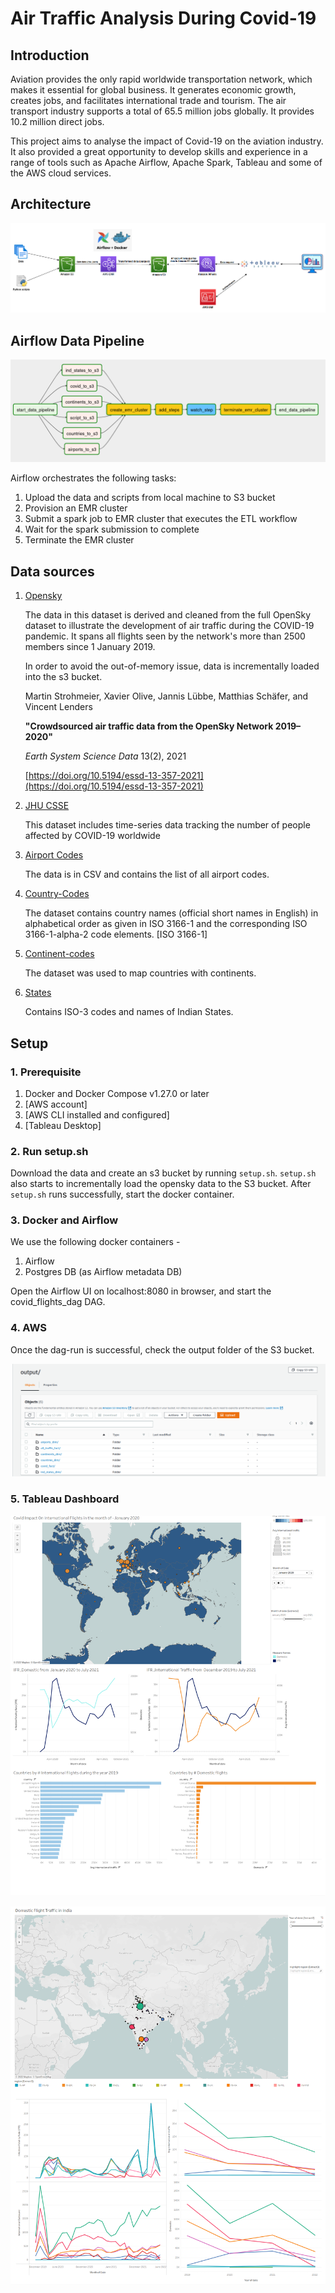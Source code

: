 # Air Traffic Analysis During Covid-19 

## Introduction
Aviation provides the only rapid worldwide transportation network, which makes it essential for global business. It generates economic growth, creates jobs, and facilitates international trade and tourism. The air transport industry supports a total of 65.5 million jobs globally. It provides 10.2 million direct jobs.

This project aims to analyse the impact of Covid-19 on the aviation industry. It also provided a great opportunity to develop skills and experience in a range of tools such as Apache Airflow, Apache Spark, Tableau and some of the AWS cloud services.

## Architecture

<p align="left">
    <img src="https://github.com/Adnan18Ansari/air-traffic-Analysis/blob/main/images/Final-architecture.png">
</p>

## Airflow Data Pipeline
<p align="left">
    <img src="https://github.com/Adnan18Ansari/air-traffic-Analysis/blob/main/images/Airflow_graph_view.png">
</p>

Airflow orchestrates the following tasks:

1. Upload the data and scripts from local machine to S3 bucket
2. Provision an EMR cluster
3. Submit a spark job to EMR cluster that executes the ETL workflow
4. Wait for the spark submission to complete
5. Terminate the EMR cluster


## Data sources


1. [Opensky](https://zenodo.org/record/6603766)

    The data in this dataset is derived and cleaned from the full OpenSky dataset to illustrate the development of air traffic during the COVID-19 pandemic. It spans all flights seen by the network's more than 2500 members since 1 January 2019.

    In order to avoid the out-of-memory issue, data is incrementally loaded into the s3 bucket.

    Martin Strohmeier, Xavier Olive, Jannis Lübbe, Matthias Schäfer, and Vincent Lenders

    **"Crowdsourced air traffic data from the OpenSky Network 2019–2020"**

    *Earth System Science Data* 13(2), 2021

    [https://doi.org/10.5194/essd-13-357-2021](https://doi.org/10.5194/essd-13-357-2021)

2. [JHU CSSE](https://github.com/CSSEGISandData/COVID-19)

    This dataset includes time-series data tracking the number of people affected by COVID-19 worldwide

3. [Airport Codes](https://datahub.io/core/airport-codes)

    The data is in CSV and contains the list of all airport codes.

4. [Country-Codes](https://datahub.io/core/country-list)

    The dataset contains country names (official short names in English) in alphabetical order as given in ISO 3166-1 and the corresponding ISO 3166-1-alpha-2 code elements. [ISO 3166-1]

5. [Continent-codes](https://www.kaggle.com/datasets/andradaolteanu/country-mapping-iso-continent-region)

    The dataset was used to map countries with continents.

6. [States](https://www.kaggle.com/datasets/arjunaraoc/india-states)

    Contains ISO-3 codes and names of Indian States.


## Setup
### 1. Prerequisite

1. Docker and Docker Compose v1.27.0 or later
2. [AWS account]
3. [AWS CLI installed and configured]
4. [Tableau Desktop]

### 2. Run setup.sh

Download the data and create an s3 bucket by running `setup.sh`.
`setup.sh` also starts to incrementally load the opensky data to the S3 bucket.
After `setup.sh` runs successfully, start the docker container.

### 3. Docker and Airflow

We use the following docker containers -

1. Airflow
2. Postgres DB (as Airflow metadata DB)

Open the Airflow UI on localhost:8080 in browser, and start the covid_flights_dag DAG.

### 4. AWS

Once the dag-run is successful, check the output folder of the S3 bucket.
<p align="left">
    <img src="https://github.com/Adnan18Ansari/air-traffic-Analysis/blob/main/images/S3_outputdir.png">
</p>

### 5. Tableau Dashboard 

<p align="left">
    <img src="https://github.com/Adnan18Ansari/air-traffic-Analysis/blob/main/images/Tableau/GLOBAL.png">
</p>

<p align="left">
    <img src="https://github.com/Adnan18Ansari/air-traffic-Analysis/blob/main/images/Tableau/INDIA.png">
</p>
